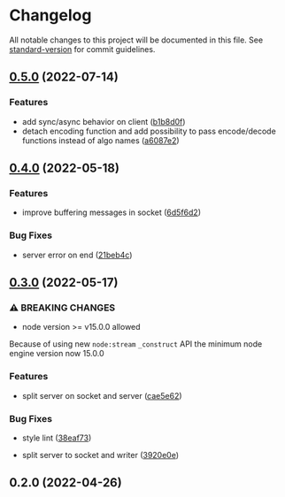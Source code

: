 # Changelog

All notable changes to this project will be documented in this file. See [standard-version](https://github.com/conventional-changelog/standard-version) for commit guidelines.

## [0.5.0](https://github.com/JerryCauser/udp-logger/compare/v0.4.0...v0.5.0) (2022-07-14)


### Features

* add sync/async behavior on client ([b1b8d0f](https://github.com/JerryCauser/udp-logger/commit/b1b8d0f23dadef44fb65ae071e36ef3c34f1baa6))
* detach encoding function and add possibility to pass encode/decode functions instead of algo names ([a6087e2](https://github.com/JerryCauser/udp-logger/commit/a6087e2cfc44739a5e5d1afbbe185e78b3ee55c1))

## [0.4.0](https://github.com/JerryCauser/udp-logger/compare/v0.3.0...v0.4.0) (2022-05-18)


### Features

* improve buffering messages in socket ([6d5f6d2](https://github.com/JerryCauser/udp-logger/commit/6d5f6d25c415f924514f0bbed11111c2d255dd38))


### Bug Fixes

* server error on end ([21beb4c](https://github.com/JerryCauser/udp-logger/commit/21beb4ca666ff6f47c850d8726d1dc71e2d93c35))

## [0.3.0](https://github.com/JerryCauser/udp-logger/compare/v0.2.0...v0.3.0) (2022-05-17)


### ⚠ BREAKING CHANGES

* node version >= v15.0.0 allowed

Because of using new `node:stream` `_construct` API the minimum node engine version now 15.0.0

### Features

* split server on socket and server ([cae5e62](https://github.com/JerryCauser/udp-logger/commit/cae5e62e294e6196f39431a8b5107a3ec1658814))


### Bug Fixes

* style lint ([38eaf73](https://github.com/JerryCauser/udp-logger/commit/38eaf7305f0c870e189bee0145c78ac780b10cd4))


* split server to socket and writer ([3920e0e](https://github.com/JerryCauser/udp-logger/commit/3920e0e06352aac182c3b6369d6b9a19bb2c5114))

## 0.2.0 (2022-04-26)
